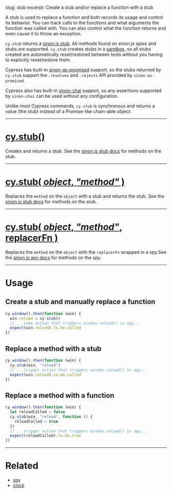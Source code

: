 slug: stub
excerpt: Create a stub and/or replace a function with a stub

A stub is used to replace a function and both records its usage and control its behavior. You can track calls to the functions and what arguments the function was called with. You can also control what the function returns and even cause it to throw an exception.

`cy.stub` returns a [sinon.js stub](http://sinonjs.org/docs/#stubs). All methods found on sinon.js spies and stubs are supported. `cy.stub` creates stubs in a [sandbox](http://sinonjs.org/docs/#sandbox), so all stubs created are automatically reset/restored between tests without you having to explicitly reset/restore them.

Cypress has built-in [sinon-as-promised](https://github.com/bendrucker/sinon-as-promised) support, so the stubs returned by `cy.stub` support the `.resolves` and `.rejects` API provided by `sinon-as-promised`.

Cypress also has built-in [sinon-chai](https://github.com/domenic/sinon-chai) support, so any assertions supported by `sinon-chai` can be used without any configuration.


Unlike most Cypress commands, `cy.stub` is synchronous and returns a value (the stub) instead of a Promise-like chain-able object.

***

# [cy.stub()](#section-usage)

Creates and returns a stub. See the [sinon.js stub docs](http://sinonjs.org/docs/#stubs) for methods on the stub.

***

# [cy.stub( *object*, *"method"* )](#section-two-arguments)

Replaces the `method` on the `object` with a stub and returns the stub. See the [sinon.js stub docs](http://sinonjs.org/docs/#stubs) for methods on the stub.

***

# [cy.stub( *object*, *"method"*, replacerFn )](#section-three-arguments)

Replaces the `method` on the `object` with the `replacerFn` wrapped in a spy.See the [sinon.js spy docs](http://sinonjs.org/docs/#spies) for methods on the spy.

***

# Usage

## Create a stub and manually replace a function

```javascript
cy.window().then(function (win) {
  win.reload = cy.stub()
  // ...some action that triggers window.reload() in app...
  expect(win.reload).to.be.called  
})
```

## Replace a method with a stub

```javascript
cy.window().then(function (win) {
  cy.stub(win, "reload")
  // ...trigger action that triggers window.reload() in app...
  expect(win.reload).to.be.called  
})
```

## Replace a method with a function

```javascript
cy.window().then(function (win) {
  let reloadCalled = false
  cy.stub(win, "reload", function () {
    reloadCalled = true
  })
  // ...trigger action that triggers window.reload() in app...
  expect(reloadCalled).to.be.true
})
```

***

# Related

- [spy](https://on.cypress.io/api/spy)
- [clock](https://on.cypress.io/api/clock)
